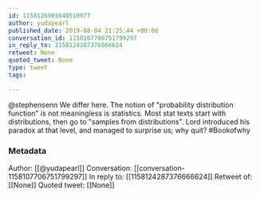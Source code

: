 ```yaml
---
id: 1158126901648510977
author: yudapearl
published_date: 2019-08-04 21:25:44 +00:00
conversation_id: 1158107706751799297
in_reply_to: 1158124287376666624
retweet: None
quoted_tweet: None
type: tweet
tags:

---
```


@stephensenn We differ here. The notion of "probability distribution function" is not meaningless is statistics. Most stat texts start with distributions, then go to "samples from distributions". Lord introduced his paradox at that level, and managed to surprise us; why quit? #Bookofwhy

### Metadata

Author: [[@yudapearl]]
Conversation: [[conversation-1158107706751799297]]
In reply to: [[1158124287376666624]]
Retweet of: [[None]]
Quoted tweet: [[None]]
